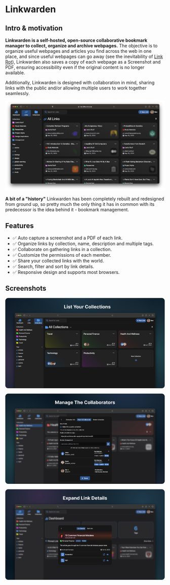 # Linkwarden

## [](https://github.com/linkwarden/linkwarden#intro--motivation)Intro & motivation

**Linkwarden is a self-hosted, open-source collaborative bookmark manager to collect, organize and archive webpages.** The objective is to organize useful webpages and articles you find across the web in one place, and since useful webpages can go away (see the inevitability of [Link Rot](https://www.howtogeek.com/786227/what-is-link-rot-and-how-does-it-threaten-the-web/)), Linkwarden also saves a copy of each webpage as a Screenshot and PDF, ensuring accessibility even if the original content is no longer available.

Additionally, Linkwarden is designed with collaboration in mind, sharing links with the public and/or allowing multiple users to work together seamlessly.

[![](https://github.com/linkwarden/linkwarden/raw/main/assets/showcase_image.png)](https://github.com/linkwarden/linkwarden/blob/main/assets/showcase_image.png)

**A bit of a "history"** Linkwarden has been completely rebuilt and redesigned from ground up, so pretty much the only thing it has in common with its predecessor is the idea behind it - bookmark management.

## Features

-   ✅ Auto capture a screenshot and a PDF of each link.
-   ✅ Organize links by collection, name, description and multiple tags.
-   ✅ Collaborate on gathering links in a collection.
-   ✅ Customize the permissions of each member.
-   ✅ Share your collected links with the world.
-   ✅ Search, filter and sort by link details.
-   ✅ Responsive design and supports most browsers.


## Screenshots

[![](https://github.com/linkwarden/linkwarden/raw/main/assets/collections.png)](https://github.com/linkwarden/linkwarden/blob/main/assets/collections.png)

[![](https://github.com/linkwarden/linkwarden/raw/main/assets/collaborators.png)](https://github.com/linkwarden/linkwarden/blob/main/assets/collaborators.png)

[![](https://github.com/linkwarden/linkwarden/raw/main/assets/link_details.png)](https://github.com/linkwarden/linkwarden/blob/main/assets/link_details.png)
